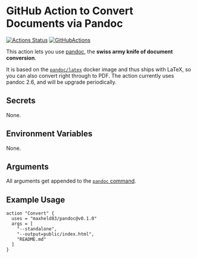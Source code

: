 # GitHub Action to Convert Documents via Pandoc

[![Actions Status](https://wdp9fww0r9.execute-api.us-west-2.amazonaws.com/production/badge/maxheld83/pandoc)](https://github.com/maxheld83/pandoc/actions)
[![GitHubActions](https://img.shields.io/badge/as%20seen%20on%20-GitHubActions-blue.svg)](https://github-actions.netlify.com/pandoc)

This action lets you use [pandoc](https://pandoc.org/), the **swiss army knife of document conversion**.

It is based on the [`pandoc/latex`](https://hub.docker.com/r/pandoc/latex/) docker image and thus ships with LaTeX, so you can also convert right through to PDF.
The action currently uses pandoc 2.6, and will be upgrade periodically. 


## Secrets

None.


## Environment Variables

None.


## Arguments

All arguments get appended to the [`pandoc` command](https://pandoc.org/MANUAL.html).


## Example Usage

```
action "Convert" {
  uses = "maxheld83/pandoc@v0.1.0"
  args = [
    "--standalone",
    "--output=public/index.html",
    "README.md"
  ]
}
```
